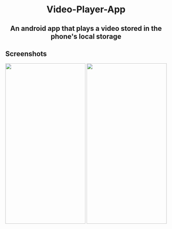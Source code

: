 <h1 align="center">Video-Player-App</h1>
<h2 align="center">An android app that plays a video stored in the phone's local storage<h2>
<h2>Screenshots</h2>
<img src="https://raw.githubusercontent.com/vijayjoshi16/Video-Player-App/master/Images/welcomeScreen.png" width=250 height=500/>
<img src="https://raw.githubusercontent.com/vijayjoshi16/Video-Player-App/master/Images/playVideo.png" width=250 height=500/>
